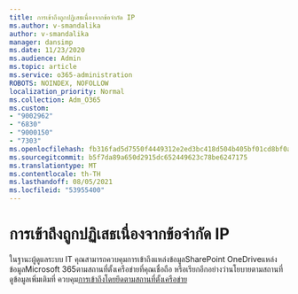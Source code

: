 ```yaml
---
title: การเข้าถึงถูกปฏิเสธเนื่องจากข้อจํากัด IP
ms.author: v-smandalika
author: v-smandalika
manager: dansimp
ms.date: 11/23/2020
ms.audience: Admin
ms.topic: article
ms.service: o365-administration
ROBOTS: NOINDEX, NOFOLLOW
localization_priority: Normal
ms.collection: Adm_O365
ms.custom:
- "9002962"
- "6830"
- "9000150"
- "7303"
ms.openlocfilehash: fb316fad5d7550f4449312e2ed3bc418d504b405bf01cd8bf0a180bac10379d2
ms.sourcegitcommit: b5f7da89a650d2915dc652449623c78be6247175
ms.translationtype: MT
ms.contentlocale: th-TH
ms.lasthandoff: 08/05/2021
ms.locfileid: "53955400"
---
```

# <a name="access-denied-due-to-ip-restriction"></a>การเข้าถึงถูกปฏิเสธเนื่องจากข้อจํากัด IP

ในฐานะผู้ดูแลระบบ IT คุณสามารถควบคุมการเข้าถึงแหล่งข้อมูลSharePoint OneDriveแหล่งข้อมูลMicrosoft 365ตามสถานที่ตั้งเครือข่ายที่คุณเชื่อถือ หรือเรียกอีกอย่างว่านโยบายตามสถานที่ ดูข้อมูลเพิ่มเติมที่ ควบคุม[การเข้าถึงโดยยึดตามสถานที่ตั้งเครือข่าย](https://docs.microsoft.com/sharepoint/control-access-based-on-network-location)

